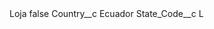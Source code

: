 <?xml version="1.0" encoding="UTF-8"?>
<CustomMetadata xmlns="http://soap.sforce.com/2006/04/metadata" xmlns:xsi="http://www.w3.org/2001/XMLSchema-instance" xmlns:xsd="http://www.w3.org/2001/XMLSchema">
    <label>Loja</label>
    <protected>false</protected>
    <values>
        <field>Country__c</field>
        <value xsi:type="xsd:string">Ecuador</value>
    </values>
    <values>
        <field>State_Code__c</field>
        <value xsi:type="xsd:string">L</value>
    </values>
</CustomMetadata>

